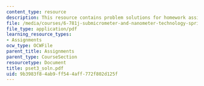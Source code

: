 ```yaml
---
content_type: resource
description: This resource contains problem solutions for homework assignment 3.
file: /media/courses/6-781j-submicrometer-and-nanometer-technology-spring-2006/9b3983f84ab9ff544aff772f802d125f_pset3_soln.pdf
file_type: application/pdf
learning_resource_types:
- Assignments
ocw_type: OCWFile
parent_title: Assignments
parent_type: CourseSection
resourcetype: Document
title: pset3_soln.pdf
uid: 9b3983f8-4ab9-ff54-4aff-772f802d125f
---
```

